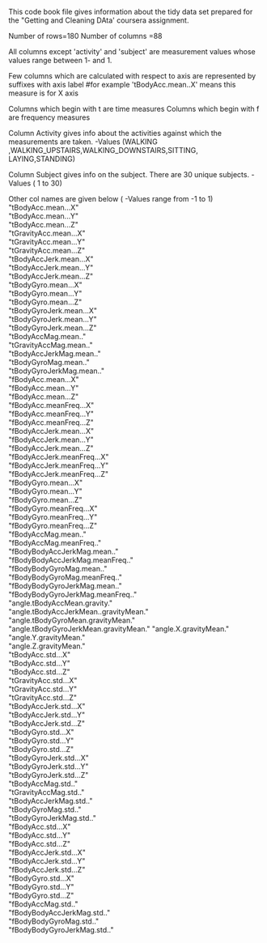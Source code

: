 This code book file gives information about the tidy data set prepared for the "Getting and Cleaning DAta' coursera assignment. 


Number of rows=180
Number of columns =88

All columns except 'activity' and 'subject' are measurement values whose values range between 1- and 1. 



Few columns which are calculated with respect to axis are represented by suffixes with axis label 
#for example  'tBodyAcc.mean..X'  means this measure is for X axis 

Columns which begin with t are time measures
Columns which begin with f are frequency measures

Column Activity gives info about the activities against which the measurements are taken. 
-Values (WALKING ,WALKING_UPSTAIRS,WALKING_DOWNSTAIRS,SITTING, LAYING,STANDING)

Column Subject gives info on the subject. There are 30 unique subjects. 
-Values ( 1 to 30)

Other col names are given below ( -Values range from -1 to 1) 
 "tBodyAcc.mean...X"                    
 "tBodyAcc.mean...Y"                   
 "tBodyAcc.mean...Z"                    
 "tGravityAcc.mean...X"                 
 "tGravityAcc.mean...Y"                
 "tGravityAcc.mean...Z"                
 "tBodyAccJerk.mean...X"                
 "tBodyAccJerk.mean...Y"               
 "tBodyAccJerk.mean...Z"               
 "tBodyGyro.mean...X"                  
 "tBodyGyro.mean...Y"                  
 "tBodyGyro.mean...Z"                  
 "tBodyGyroJerk.mean...X"              
 "tBodyGyroJerk.mean...Y"              
 "tBodyGyroJerk.mean...Z"              
 "tBodyAccMag.mean.."                  
 "tGravityAccMag.mean.."               
 "tBodyAccJerkMag.mean.."              
 "tBodyGyroMag.mean.."                 
 "tBodyGyroJerkMag.mean.."             
 "fBodyAcc.mean...X"                   
 "fBodyAcc.mean...Y"                   
 "fBodyAcc.mean...Z"                   
 "fBodyAcc.meanFreq...X"               
 "fBodyAcc.meanFreq...Y"               
 "fBodyAcc.meanFreq...Z"               
 "fBodyAccJerk.mean...X"               
 "fBodyAccJerk.mean...Y"               
 "fBodyAccJerk.mean...Z"               
 "fBodyAccJerk.meanFreq...X"           
 "fBodyAccJerk.meanFreq...Y"          
 "fBodyAccJerk.meanFreq...Z"           
 "fBodyGyro.mean...X"                   
 "fBodyGyro.mean...Y"                  
 "fBodyGyro.mean...Z"                  
 "fBodyGyro.meanFreq...X"              
 "fBodyGyro.meanFreq...Y"              
 "fBodyGyro.meanFreq...Z"              
 "fBodyAccMag.mean.."                  
 "fBodyAccMag.meanFreq.."              
 "fBodyBodyAccJerkMag.mean.."          
 "fBodyBodyAccJerkMag.meanFreq.."      
 "fBodyBodyGyroMag.mean.."             
 "fBodyBodyGyroMag.meanFreq.."         
 "fBodyBodyGyroJerkMag.mean.."        
 "fBodyBodyGyroJerkMag.meanFreq.."     
 "angle.tBodyAccMean.gravity."         
 "angle.tBodyAccJerkMean..gravityMean."
 "angle.tBodyGyroMean.gravityMean."     
 "angle.tBodyGyroJerkMean.gravityMean."
 "angle.X.gravityMean."                 
 "angle.Y.gravityMean."                
 "angle.Z.gravityMean."                
 "tBodyAcc.std...X"                    
 "tBodyAcc.std...Y"                   
 "tBodyAcc.std...Z"                   
 "tGravityAcc.std...X"                 
 "tGravityAcc.std...Y"                 
 "tGravityAcc.std...Z"                
 "tBodyAccJerk.std...X"               
 "tBodyAccJerk.std...Y"               
 "tBodyAccJerk.std...Z"                
 "tBodyGyro.std...X"                   
 "tBodyGyro.std...Y"                  
 "tBodyGyro.std...Z"                  
 "tBodyGyroJerk.std...X"               
 "tBodyGyroJerk.std...Y"              
 "tBodyGyroJerk.std...Z"              
 "tBodyAccMag.std.."                  
 "tGravityAccMag.std.."                
 "tBodyAccJerkMag.std.."              
 "tBodyGyroMag.std.."                 
 "tBodyGyroJerkMag.std.."             
 "fBodyAcc.std...X"                    
 "fBodyAcc.std...Y"                   
 "fBodyAcc.std...Z"                   
 "fBodyAccJerk.std...X"               
 "fBodyAccJerk.std...Y"                
 "fBodyAccJerk.std...Z"                
 "fBodyGyro.std...X"                  
 "fBodyGyro.std...Y"                  
 "fBodyGyro.std...Z"                   
 "fBodyAccMag.std.."                 
 "fBodyBodyAccJerkMag.std.."         
 "fBodyBodyGyroMag.std.."            
 "fBodyBodyGyroJerkMag.std.." 
 
 